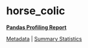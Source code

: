 # horse_colic

[**Pandas Profiling Report**](https://epistasislab.github.io/penn-ml-benchmarks/profile/horse_colic.html)

[Metadata](metadata.yaml) | [Summary Statistics](summary_stats.csv)

